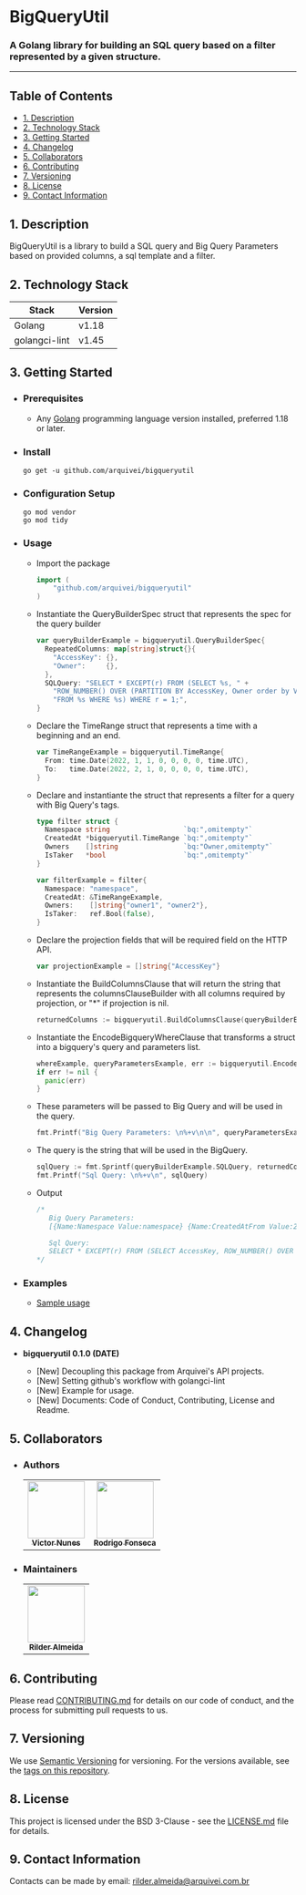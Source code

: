 # BigQueryUtil

### A Golang library for building an SQL query based on a filter represented by a given structure.

---------------------

## Table of Contents

  - [1. Description](#Description)
  - [2. Technology Stack](#TechnologyStack)
  - [3. Getting Started](#GettingStarted)
  - [4. Changelog](#Changelog)
  - [5. Collaborators](#Collaborators)
  - [6. Contributing](#Contributing)
  - [7. Versioning](#Versioning)
  - [8. License](#License)
  - [9. Contact Information](#ContactInformation)

## <a name="Description" /> 1. Description

BigQueryUtil is a library to build a SQL query and Big Query Parameters based on provided columns, a sql template and a filter.

## <a name="TechnologyStack" /> 2. Technology Stack

| **Stack**     | **Version** |
|---------------|-------------|
| Golang        | v1.18       |
| golangci-lint | v1.45       |

## <a name="GettingStarted" /> 3. Getting Started

- ### <a name="Prerequisites" /> Prerequisites

  - Any [Golang](https://go.dev/doc/install) programming language version installed, preferred 1.18 or later.

- ### <a name="Install" /> Install
  
  ```
  go get -u github.com/arquivei/bigqueryutil
  ```

- ### <a name="ConfigurationSetup" /> Configuration Setup

  ```
  go mod vendor
  go mod tidy
  ```

- ### <a name="Usage" /> Usage
  
  - Import the package

    ```go
    import (
        "github.com/arquivei/bigqueryutil"
    )
    ```
  
  - Instantiate the QueryBuilderSpec struct that represents the spec for the query builder
    ```go
    var queryBuilderExample = bigqueryutil.QueryBuilderSpec{
      RepeatedColumns: map[string]struct{}{
        "AccessKey": {},
        "Owner":     {},
      },
      SQLQuery: "SELECT * EXCEPT(r) FROM (SELECT %s, " +
        "ROW_NUMBER() OVER (PARTITION BY AccessKey, Owner order by Version desc) r " +
        "FROM %s WHERE %s) WHERE r = 1;",
    }
    ```
  
  - Declare the TimeRange struct that represents a time with a beginning and an end.
    ```go
    var TimeRangeExample = bigqueryutil.TimeRange{
      From: time.Date(2022, 1, 1, 0, 0, 0, 0, time.UTC),
      To:   time.Date(2022, 2, 1, 0, 0, 0, 0, time.UTC),
    }
    ```
  
  - Declare and instantiante the struct that represents a filter for a query with Big Query's tags.
    ```go
    type filter struct {
      Namespace string                  `bq:",omitempty"`
      CreatedAt *bigqueryutil.TimeRange `bq:",omitempty"`
      Owners    []string                `bq:"Owner,omitempty"`
      IsTaker   *bool                   `bq:",omitempty"`
    }

    var filterExample = filter{
      Namespace: "namespace",
      CreatedAt: &TimeRangeExample,
      Owners:    []string{"owner1", "owner2"},
      IsTaker:   ref.Bool(false),
    }
    ```

  - Declare the projection fields that will be required field on the HTTP API.
    ```go
    var projectionExample = []string{"AccessKey"}
    ```

  - Instantiate the BuildColumnsClause that will return the string that represents the columnsClauseBuilder with all columns required by projection, or "*" if projection is nil.
    ```go
    returnedColumns := bigqueryutil.BuildColumnsClause(queryBuilderExample,projectionExample)
    ```

  - Instantiate the EncodeBigqueryWhereClause that transforms a struct into a bigquery's query and parameters list.
    ```go
    whereExample, queryParametersExample, err := bigqueryutil.EncodeBigqueryWhereClause(filterExample)
    if err != nil {
      panic(err)
    }
    ```
  
  - These parameters will be passed to Big Query and will be used in the query.
    ```go
    fmt.Printf("Big Query Parameters: \n%+v\n\n", queryParametersExample)
    ```

  - The query is the string that will be used in the BigQuery.
    ```go
	sqlQuery := fmt.Sprintf(queryBuilderExample.SQLQuery, returnedColumns, "`TABLE_EXAMPLE`", whereExample)
	fmt.Printf("Sql Query: \n%+v\n", sqlQuery)
    ```

  - Output
    ```go
	/*
	   Big Query Parameters:
	   [{Name:Namespace Value:namespace} {Name:CreatedAtFrom Value:2022-01-01T00:00:00Z} {Name:CreatedAtTo Value:2022-02-01T00:00:00Z} {Name:Owner0 Value:owner1} {Name:Owner1 Value:owner2}]

	   Sql Query:
	   SELECT * EXCEPT(r) FROM (SELECT AccessKey, ROW_NUMBER() OVER (PARTITION BY AccessKey, Owner order by Version desc) r FROM `TABLE_EXAMPLE` WHERE Namespace = @Namespace AND CreatedAt BETWEEN @CreatedAtFrom AND @CreatedAtTo AND Owner IN (@Owner0,@Owner1) AND NOT IsTaker) WHERE r = 1;
	*/    
    ```

- ### <a name="Examples" /> Examples
  
  - [Sample usage](https://github.com/arquivei/bigqueryutil/blob/master/examples/main.go)

## <a name="Changelog" /> 4. Changelog

  - **bigqueryutil 0.1.0 (DATE)**
  
    - [New] Decoupling this package from Arquivei's API projects.
    - [New] Setting github's workflow with golangci-lint 
    - [New] Example for usage.
    - [New] Documents: Code of Conduct, Contributing, License and Readme.

## <a name="Collaborators" /> 5. Collaborators

- ### <a name="Authors" /> Authors
  
  <!-- markdownlint-disable -->
  <!-- prettier-ignore-start -->
	<table>
	<tr>
		<td align="center"><a href="https://github.com/victormn"><img src="https://avatars.githubusercontent.com/u/9757545?v=4?s=100" width="100px;" alt=""/><br /><sub><b>Victor Nunes</b></sub></a></td>
		<td align="center"><a href="https://github.com/rjfonseca"><img src="https://avatars.githubusercontent.com/u/151265?v=4?s=100" width="100px;" alt=""/><br /><sub><b>Rodrigo Fonseca</b></sub></a></td>
	</tr>
	</table>
  <!-- markdownlint-restore -->
  <!-- prettier-ignore-end -->

- ### <a name="Maintainers" /> Maintainers
  
  <!-- markdownlint-disable -->
  <!-- prettier-ignore-start -->
	<table>
	<tr>
		<td align="center"><a href="https://github.com/rilder-almeida"><img src="https://avatars.githubusercontent.com/u/49083200?v=4s=100" width="100px;" alt=""/><br /><sub><b>Rilder Almeida</b></sub></a></td>
	</tr>
	</table>
  <!-- markdownlint-restore -->
  <!-- prettier-ignore-end -->

## <a name="Contributing" /> 6. Contributing

  Please read [CONTRIBUTING.md](CONTRIBUTING.md) for details on our code of conduct, and the process for submitting pull requests to us.

## <a name="Versioning" /> 7. Versioning

  We use [Semantic Versioning](http://semver.org/) for versioning. For the versions
  available, see the [tags on this repository](https://github.com/arquivei/bigqueryutil/tags).

## <a name="License" /> 8. License
  
This project is licensed under the BSD 3-Clause - see the [LICENSE.md](LICENSE.md) file for details.

## <a name="ContactInformation" /> 9. Contact Information

  Contacts can be made by email: [rilder.almeida@arquivei.com.br](mailto:rilder.almeida@arquivei.com.br)
